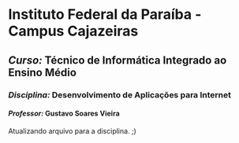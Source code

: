 # Instituto Federal da Paraíba - Campus Cajazeiras

## *Curso:* Técnico de Informática Integrado ao Ensino Médio

### *Disciplina:* Desenvolvimento de Aplicações para Internet

#### *Professor:* Gustavo Soares Vieira

Atualizando arquivo para a disciplina. ;)
